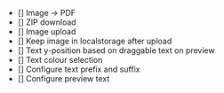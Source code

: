 - [] Image -> PDF
- [] ZIP download
- [] Image upload
- [] Keep image in localstorage after upload
- [] Text y-position based on draggable text on preview
- [] Text colour selection
- [] Configure text prefix and suffix
- [] Configure preview text
